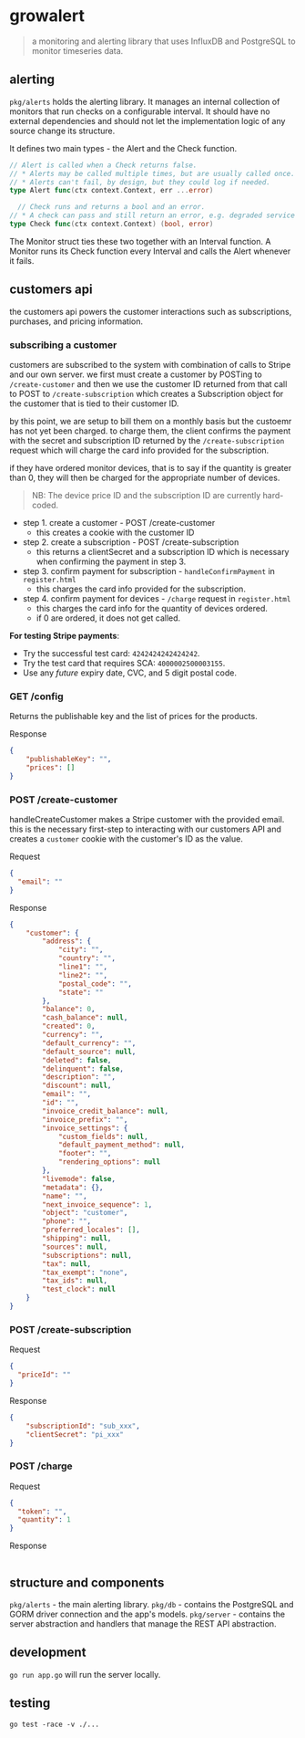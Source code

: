 # growalert

> a monitoring and alerting library that uses InfluxDB and PostgreSQL to monitor timeseries data.

## alerting
`pkg/alerts` holds the alerting library. It manages an internal collection of monitors that run checks on a configurable interval. It should have no external dependencies and should not let the implementation logic of any source change its structure.

It defines two main types - the Alert and the Check function. 

```go
// Alert is called when a Check returns false.
// * Alerts may be called multiple times, but are usually called once.
// * Alerts can't fail, by design, but they could log if needed.
type Alert func(ctx context.Context, err ...error)

  // Check runs and returns a bool and an error.
// * A check can pass and still return an error, e.g. degraded service
type Check func(ctx context.Context) (bool, error)
```

The Monitor struct ties these two together with an Interval function. A Monitor runs its Check function every Interval and calls the Alert whenever it fails.

## customers api

the customers api powers the customer interactions such as subscriptions, purchases, and pricing information.

### subscribing a customer

customers are subscribed to the system with combination of calls to Stripe and our own server. 
we first must create a customer by POSTing to `/create-customer` and then we use the customer ID returned from that call to POST to `/create-subscription` which creates a Subscription object for the customer that is tied to their customer ID. 

by this point, we are setup to bill them on a monthly basis but the custoemr has not yet been charged. 
to charge them, the client confirms the payment with the secret and subscription ID returned by the `/create-subscription` request which will charge the card info provided for the subscription. 

if they have ordered monitor devices, that is to say if the quantity is greater than 0, they will then be charged for the appropriate number of devices.

> NB: The device price ID and the subscription ID are currently hard-coded.

- step 1. create a customer - POST /create-customer
  - this creates a cookie with the customer ID
- step 2. create a subscription - POST /create-subscription
  - this returns a clientSecret and a subscription ID which is necessary when confirming the payment in step 3.
- step 3. confirm payment for subscription - `handleConfirmPayment` in `register.html`
  - this charges the card info provided for the subscription.
- step 4. confirm payment for devices - `/charge` request in `register.html`
  - this charges the card info for the quantity of devices ordered.
  - if 0 are ordered, it does not get called.


**For testing Stripe payments**:
- Try the successful test card: `4242424242424242`.
- Try the test card that requires SCA: `4000002500003155`.
- Use any _future_ expiry date, CVC, and 5 digit postal code.

### GET /config

Returns the publishable key and the list of prices for the products.

Response
```json
{
    "publishableKey": "",
    "prices": []
}
```

### POST /create-customer

handleCreateCustomer makes a Stripe customer with the provided email. 
this is the necessary first-step to interacting with our customers API and creates a `customer` cookie with the customer's ID as the value.

Request
```json
{
  "email": ""
}
```

Response
```json
{
    "customer": {
        "address": {
            "city": "",
            "country": "",
            "line1": "",
            "line2": "",
            "postal_code": "",
            "state": ""
        },
        "balance": 0,
        "cash_balance": null,
        "created": 0,
        "currency": "",
        "default_currency": "",
        "default_source": null,
        "deleted": false,
        "delinquent": false,
        "description": "",
        "discount": null,
        "email": "",
        "id": "",
        "invoice_credit_balance": null,
        "invoice_prefix": "",
        "invoice_settings": {
            "custom_fields": null,
            "default_payment_method": null,
            "footer": "",
            "rendering_options": null
        },
        "livemode": false,
        "metadata": {},
        "name": "",
        "next_invoice_sequence": 1,
        "object": "customer",
        "phone": "",
        "preferred_locales": [],
        "shipping": null,
        "sources": null,
        "subscriptions": null,
        "tax": null,
        "tax_exempt": "none",
        "tax_ids": null,
        "test_clock": null
    }
}
```

### POST /create-subscription

Request
```json
{
  "priceId": ""
}
```

Response 
```json
{
    "subscriptionId": "sub_xxx",
    "clientSecret": "pi_xxx"
}
```

### POST /charge

Request 
```json
{
  "token": "",
  "quantity": 1
}
```

Response
```json

```

## structure and components
`pkg/alerts` - the main alerting library. 
`pkg/db` - contains the PostgreSQL and GORM driver connection and the app's models.
`pkg/server` - contains the server abstraction and handlers that manage the REST API abstraction.

## development
`go run app.go` will run the server locally.

## testing 
`go test -race -v ./...`
